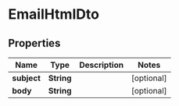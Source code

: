 

# EmailHtmlDto


## Properties

| Name | Type | Description | Notes |
|------------ | ------------- | ------------- | -------------|
|**subject** | **String** |  |  [optional] |
|**body** | **String** |  |  [optional] |



